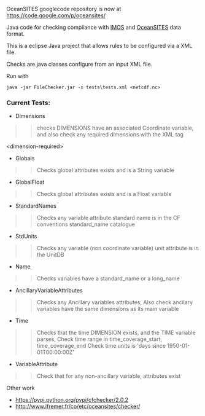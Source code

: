OceanSITES googlecode repository is now at https://code.google.com/p/oceansites/


Java code for checking compliance with [IMOS](http://www.imos.org.au/) and [OceanSITES](http://www.oceansites.org/) data format.

This is a eclipse Java project that allows rules to be configured via a XML file.

Checks are java classes configure from an input XML file.

Run with

```
java -jar FileChecker.jar -x tests\tests.xml <netcdf.nc>
```

### Current Tests: ###

  * Dimensions
> > checks DIMENSIONS have an associated Coordinate variable, and also check any required dimensions with the XML tag 

&lt;dimension-required&gt;


  * Globals
> > Checks global attributes exists and is a String variable
  * GlobalFloat
> > Checks global attributes exists and is a Float variable
  * StandardNames
> > Checks any variable attribute standard name is in the CF conventions standard\_name catalogue
  * StdUnits
> > Checks any variable (non coordinate variable) unit attribute is in the UnitDB
  * Name
> > Checks variables have a standard\_name or a long\_name
  * AncillaryVariableAttributes
> > Checks any Ancillary variables attributes,
> > Also check ancilary variables have the same dimensions as its main variable
  * Time
> > Checks that the time DIMENSION exists, and the TIME variable parses,
> > Check time range in time\_coverage\_start, time\_coverage\_end
> > Check time units is 'days since 1950-01-01T00:00:00Z'
  * VariableAttribute
> > Check that for any non-ancillary variable, attributes exist

Other work

  * https://pypi.python.org/pypi/cfchecker/2.0.2
  * http://www.ifremer.fr/co/etc/oceansites/checker/